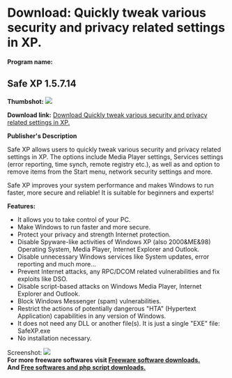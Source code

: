 # Download: Quickly tweak various security and privacy related settings in XP.

**Program name:**

## Safe XP 1.5.7.14

  
**Thumbshot:** ![](http://www.freewarefiles.com/screenshot/safeXPscr_md.gif)   
  
**Download link:** [Download Quickly tweak various security and privacy related settings in XP.](http://freesoftwares.boysofts.com/Safe-XP_program_14624.html)  
  


**Publisher's Description**  
  


Safe XP allows users to quickly tweak various security and privacy related settings in XP. The options include Media Player settings, Services settings (error reporting, time synch, remote registry etc.), as well as and option to remove items from the Start menu, network security settings and more. 

Safe XP improves your system performance and makes Windows to run faster, more secure and reliable! It is suitable for beginners and experts!

**Features:**

  * It allows you to take control of your PC. 
  * Make Windows to run faster and more secure. 
  * Protect your privacy and strength Internet protection. 
  * Disable Spyware-like activities of Windows XP (also 2000&ME&98) Operating System, Media Player, Internet Explorer and Outlook. 
  * Disable unnecessary Windows services like System updates, error reporting and much more... 
  * Prevent Internet attacks, any RPC/DCOM related vulnerabilities and fix exploits like DSO. 
  * Disable script-based attacks on Windows Media Player, Internet Explorer and Outlook. 
  * Block Windows Messenger (spam) vulnerabilities. 
  * Restrict the actions of potentially dangerous "HTA" (Hypertext Application) capabilities in any version of Windows. 
  * It does not need any DLL or another file(s). It is just a single "EXE" file: SafeXP.exe 
  * No installation necessary. 

  
  
Screenshot: ![](http://www.freewarefiles.com/screenshot/safeXPscr.gif)   
**For more freeware softwares visit [Freeware software downloads.](http://freesoftwares.boysofts.com/)**   
**And [Free softwares and php script downloads.](http://www.boysofts.com/)**
